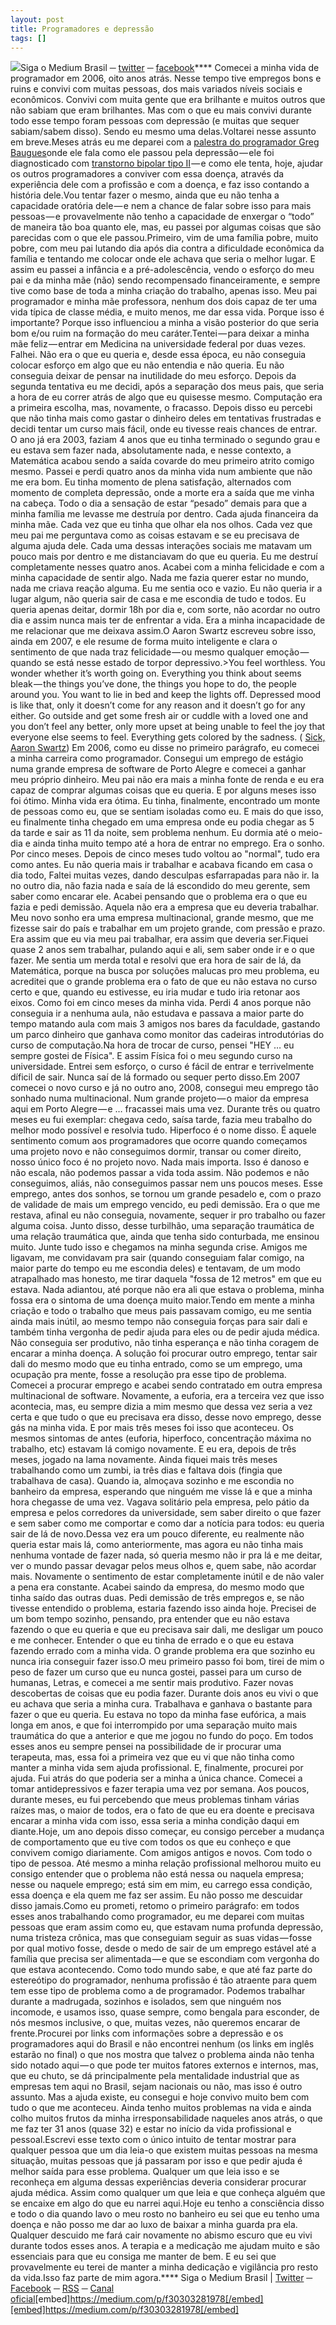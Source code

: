 ```yaml
---
layout: post
title: Programadores e depressão
tags: []
---
```


![](https://cdn-images-1.medium.com/max/NaN/1*TaMT4rMdl7Q07QjFKfNbWA.jpeg)Siga o Medium Brasil ─ 
[twitter](https://twitter.com/MediumBrazil) ─ 
[facebook](https://www.facebook.com/pages/Medium-Brasil/1468266196766987)****
Comecei a minha vida de programador em 2006, oito anos atrás. Nesse tempo tive empregos bons e ruins e convivi com muitas pessoas, dos mais variados níveis sociais e econômicos. Convivi com muita gente que era brilhante e muitos outros que não sabiam que eram brilhantes. Mas com o que eu mais convivi durante todo esse tempo foram pessoas com depressão (e muitas que sequer sabiam/sabem disso). Sendo eu mesmo uma delas.Voltarei nesse assunto em breve.Meses atrás eu me deparei com a 
[palestra do programador Greg Baugues](http://baugues.com/depression)onde ele fala como ele passou pela depressão — ele foi diagnosticado com 
[transtorno bipolar tipo II](http://drauziovarella.com.br/letras/t/transtorno-bipolar-2/) — e como ele tenta, hoje, ajudar os outros programadores a conviver com essa doença, através da experiência dele com a profissão e com a doença, e faz isso contando a história dele.Vou tentar fazer o mesmo, ainda que eu não tenha a capacidade oratória dele — e nem a chance de falar sobre isso para mais pessoas — e provavelmente não tenho a capacidade de enxergar o “todo” de maneira tão boa quanto ele, mas, eu passei por algumas coisas que são parecidas com o que ele passou.Primeiro, vim de uma família pobre, muito pobre, com meu pai lutando dia após dia contra a dificuldade econômica da família e tentando me colocar onde ele achava que seria o melhor lugar. E assim eu passei a infância e a pré-adolescência, vendo o esforço do meu pai e da minha mãe (não) sendo recompensado financeiramente, e sempre tive como base de toda a minha criação do trabalho, apenas isso. Meu pai programador e minha mãe professora, nenhum dos dois capaz de ter uma vida típica de classe média, e muito menos, me dar essa vida. Porque isso é importante? Porque isso influenciou a minha a visão posterior do que seria bom e/ou ruim na formação do meu caráter.Tentei — para deixar a minha mãe feliz — entrar em Medicina na universidade federal por duas vezes. Falhei. Não era o que eu queria e, desde essa época, eu não conseguia colocar esforço em algo que eu não entendia e não queria. Eu não conseguia deixar de pensar na inutilidade do meu esforço. Depois da segunda tentativa eu me decidi, após a separação dos meus pais, que seria a hora de eu correr atrás de algo que eu quisesse mesmo. Computação era a primeira escolha, mas, novamente, o fracasso. Depois disso eu percebi que não tinha mais como gastar o dinheiro deles em tentativas frustradas e decidi tentar um curso mais fácil, onde eu tivesse reais chances de entrar. O ano já era 2003, faziam 4 anos que eu tinha terminado o segundo grau e eu estava sem fazer nada, absolutamente nada, e nesse contexto, a Matemática acabou sendo a saída covarde do meu primeiro atrito comigo mesmo. Passei e perdi quatro anos da minha vida num ambiente que não me era bom. Eu tinha momento de plena satisfação, alternados com momento de completa depressão, onde a morte era a saída que me vinha na cabeça. Todo o dia a sensação de estar “pesado” demais para que a minha família me levasse me destruía por dentro. Cada ajuda financeira da minha mãe. Cada vez que eu tinha que olhar ela nos olhos. Cada vez que meu pai me perguntava como as coisas estavam e se eu precisava de alguma ajuda dele. Cada uma dessas interações sociais me matavam um pouco mais por dentro e me distanciavam do que eu queria. Eu me destruí completamente nesses quatro anos. Acabei com a minha felicidade e com a minha capacidade de sentir algo. Nada me fazia querer estar no mundo, nada me criava reação alguma. Eu me sentia oco e vazio. Eu não queria ir a lugar algum, não queria sair de casa e me escondia de tudo e todos. Eu queria apenas deitar, dormir 18h por dia e, com sorte, não acordar no outro dia e assim nunca mais ter de enfrentar a vida. Era a minha incapacidade de me relacionar que me deixava assim.O Aaron Swartz escreveu sobre isso, ainda em 2007, e ele resume de forma muito inteligente e clara o sentimento de que nada traz felicidade — ou mesmo qualquer emoção — quando se está nesse estado de torpor depressivo.>You feel worthless. You wonder whether it’s worth going on. Everything you think about seems bleak — the things you’ve done, the things you hope to do, the people around you. You want to lie in bed and keep the lights off. Depressed mood is like that, only it doesn’t come for any reason and it doesn’t go for any either. Go outside and get some fresh air or cuddle with a loved one and you don’t feel any better, only more upset at being unable to feel the joy that everyone else seems to feel. Everything gets colored by the sadness. (
[Sick, Aaron Swartz](http://www.aaronsw.com/weblog/verysick))
Em 2006, como eu disse no primeiro parágrafo, eu comecei a minha carreira como programador. Consegui um emprego de estágio numa grande empresa de software de Porto Alegre e comecei a ganhar meu próprio dinheiro. Meu pai não era mais a minha fonte de renda e eu era capaz de comprar algumas coisas que eu queria. E por alguns meses isso foi ótimo. Minha vida era ótima. Eu tinha, finalmente, encontrado um monte de pessoas como eu, que se sentiam isoladas como eu. E mais do que isso, eu finalmente tinha chegado em uma empresa onde eu podia chegar as 5 da tarde e sair as 11 da noite, sem problema nenhum. Eu dormia até o meio-dia e ainda tinha muito tempo até a hora de entrar no emprego. Era o sonho. Por cinco meses. Depois de cinco meses tudo voltou ao "normal", tudo era como antes. Eu não queria mais ir trabalhar e acabava ficando em casa o dia todo, Faltei muitas vezes, dando desculpas esfarrapadas para não ir. Ia no outro dia, não fazia nada e saía de lá escondido do meu gerente, sem saber como encarar ele. Acabei pensando que o problema era o que eu fazia e pedi demissão. Aquela não era a empresa que eu deveria trabalhar. Meu novo sonho era uma empresa multinacional, grande mesmo, que me fizesse sair do país e trabalhar em um projeto grande, com pressão e prazo. Era assim que eu via meu pai trabalhar, era assim que deveria ser.Fiquei quase 2 anos sem trabalhar, pulando aqui e ali, sem saber onde ir e o que fazer. Me sentia um merda total e resolvi que era hora de sair de lá, da Matemática, porque na busca por soluções malucas pro meu problema, eu acreditei que o grande problema era o fato de que eu não estava no curso certo e que, quando eu estivesse, eu iria mudar e tudo iria retonar aos eixos. Como foi em cinco meses da minha vida. Perdi 4 anos porque não conseguia ir a nenhuma aula, não estudava e passava a maior parte do tempo matando aula com mais 3 amigos nos bares da faculdade, gastando um parco dinheiro que ganhava como monitor das cadeiras introdutórias do curso de computação.Na hora de trocar de curso, pensei "HEY … eu sempre gostei de Física". E assim Física foi o meu segundo curso na universidade. Entrei sem esforço, o curso é fácil de entrar e terrivelmente díficil de sair. Nunca saí de lá formado ou sequer perto disso.Em 2007 comecei o novo curso e já no outro ano, 2008, consegui meu emprego tão sonhado numa multinacional. Num grande projeto — o maior da empresa aqui em Porto Alegre — e … fracassei mais uma vez. Durante três ou quatro meses eu fui exemplar: chegava cedo, saísa tarde, fazia meu trabalho do melhor modo possível e resolvia tudo. Hiperfoco é o nome disso. É aquele sentimento comum aos programadores que ocorre quando começamos uma projeto novo e não conseguimos dormir, transar ou comer direito, nosso único foco é no projeto novo. Nada mais importa. Isso é danoso e não escala, não podemos passar a vida toda assim. Não podemos e não conseguimos, aliás, não conseguimos passar nem uns poucos meses. Esse emprego, antes dos sonhos, se tornou um grande pesadelo e, com o prazo de validade de mais um emprego vencido, eu pedi demissão. Era o que me restava, afinal eu não conseguia, novamente, sequer ir pro trabalho ou fazer alguma coisa. Junto disso, desse turbilhão, uma separação traumática de uma relação traumática que, ainda que tenha sido conturbada, me ensinou muito. Junte tudo isso e chegamos na minha segunda crise. Amigos me ligavam, me convidavam pra sair (quando conseguiam falar comigo, na maior parte do tempo eu me escondia deles) e tentavam, de um modo atrapalhado mas honesto, me tirar daquela "fossa de 12 metros" em que eu estava. Nada adiantou, até porque não era ali que estava o problema, minha fossa era o sintoma de uma doença muito maior.Tendo em mente a minha criação e todo o trabalho que meus pais passavam comigo, eu me sentia ainda mais inútil, ao mesmo tempo não conseguia forças para sair dali e também tinha vergonha de pedir ajuda para eles ou de pedir ajuda médica. Não conseguia ser produtivo, não tinha esperança e não tinha coragem de encarar a minha doença. A solução foi procurar outro emprego, tentar sair dali do mesmo modo que eu tinha entrado, como se um emprego, uma ocupação pra mente, fosse a resolução pra esse tipo de problema. Comecei a procurar emprego e acabei sendo contratado em outra empresa multinacional de software. Novamente, a euforia, era a terceira vez que isso acontecia, mas, eu sempre dizia a mim mesmo que dessa vez seria a vez certa e que tudo o que eu precisava era disso, desse novo emprego, desse gás na minha vida. E por mais três meses foi isso que aconteceu. Os mesmos sintomas de antes (euforia, hiperfoco, concentração máxima no trabalho, etc) estavam lá comigo novamente. E eu era, depois de três meses, jogado na lama novamente. Ainda fiquei mais três meses trabalhando como um zumbi, ia três dias e faltava dois (fingia que trabalhava de casa). Quando ia, almoçava sozinho e me escondia no banheiro da empresa, esperando que ninguém me visse lá e que a minha hora chegasse de uma vez. Vagava solitário pela empresa, pelo pátio da empresa e pelos corredores da universidade, sem saber direito o que fazer e sem saber como me comportar e como dar a notícia para todos: eu queria sair de lá de novo.Dessa vez era um pouco diferente, eu realmente não queria estar mais lá, como anteriormente, mas agora eu não tinha mais nenhuma vontade de fazer nada, só queria mesmo não ir pra lá e me deitar, ver o mundo passar devagar pelos meus olhos e, quem sabe, não acordar mais. Novamente o sentimento de estar completamente inútil e de não valer a pena era constante. Acabei saindo da empresa, do mesmo modo que tinha saído das outras duas. Pedi demissão de três empregos e, se não tivesse entendido o problema, estaria fazendo isso ainda hoje. Precisei de um bom tempo sozinho, pensando, pra entender que eu não estava fazendo o que eu queria e que eu precisava sair dali, me desligar um pouco e me conhecer. Entender o que eu tinha de errado e o que eu estava fazendo errado com a minha vida. O grande problema era que sozinho eu nunca iria conseguir fazer isso.O meu primeiro passo foi bom, tirei de mim o peso de fazer um curso que eu nunca gostei, passei para um curso de humanas, Letras, e comecei a me sentir mais produtivo. Fazer novas descobertas de coisas que eu podia fazer. Durante dois anos eu vivi o que eu achava que seria a minha cura. Trabalhava e ganhava o bastante para fazer o que eu queria. Eu estava no topo da minha fase eufórica, a mais longa em anos, e que foi interrompido por uma separação muito mais traumática do que a anterior e que me jogou no fundo do poço. Em todos esses anos eu sempre pensei na possibilidade de ir procurar uma terapeuta, mas, essa foi a primeira vez que eu vi que não tinha como manter a minha vida sem ajuda profissional. E, finalmente, procurei por ajuda. Fui atrás do que poderia ser a minha a única chance. Comecei a tomar antidepressivos e fazer terapia uma vez por semana. Aos poucos, durante meses, eu fui percebendo que meus problemas tinham várias raízes mas, o maior de todos, era o fato de que eu era doente e precisava encarar a minha vida com isso, essa seria a minha condição daqui em diante.Hoje, um ano depois disso começar, eu consigo perceber a mudança de comportamento que eu tive com todos os que eu conheço e que convivem comigo diariamente. Com amigos antigos e novos. Com todo o tipo de pessoa. Até mesmo a minha relação profissional melhorou muito eu consigo entender que o problema não está nessa ou naquela empresa; nesse ou naquele emprego; está sim em mim, eu carrego essa condição, essa doença e ela quem me faz ser assim. Eu não posso me descuidar disso jamais.Como eu prometi, retomo o primeiro parágrafo: em todos esses anos trabalhando como programador, eu me deparei com muitas pessoas que eram assim como eu, que estavam numa profunda depressão, numa tristeza crônica, mas que conseguiam seguir as suas vidas — fosse por qual motivo fosse, desde o medo de sair de um emprego estável até a família que precisa ser alimentada — e que se escondiam com vergonha do que estava acontecendo. Como todo mundo sabe, e que até faz parte do estereótipo do programador, nenhuma profissão é tão atraente para quem tem esse tipo de problema como a de programador. Podemos trabalhar durante a madrugada, sozinhos e isolados, sem que ninguém nos incomode, e usamos isso, quase sempre, como bengala para esconder, de nós mesmos inclusive, o que, muitas vezes, não queremos encarar de frente.Procurei por links com informações sobre a depressão e os programadores aqui do Brasil e não encontrei nenhum (os links em inglês estarão no final) o que nos mostra que talvez o problema ainda não tenha sido notado aqui — o que pode ter muitos fatores externos e internos, mas, que eu chuto, se dá principalmente pela mentalidade industrial que as empresas tem aqui no Brasil, sejam nacionais ou não, mas isso é outro assunto. Mas a ajuda existe, eu consegui e hoje convivo muito bem com tudo o que me aconteceu. Ainda tenho muitos problemas na vida e ainda colho muitos frutos da minha irresponsabilidade naqueles anos atrás, o que me faz ter 31 anos (quase 32) e estar no início da vida profissional e pessoal.Escrevi esse texto com o único intuito de tentar mostrar para qualquer pessoa que um dia leia-o que existem muitas pessoas na mesma situação, muitas pessoas que já passaram por isso e que pedir ajuda é melhor saída para esse problema. Qualquer um que leia isso e se reconheça em alguma dessas experiências deveria considerar procurar ajuda médica. Assim como qualquer um que leia e que conheça alguém que se encaixe em algo do que eu narrei aqui.Hoje eu tenho a consciência disso e todo o dia quando lavo o meu rosto no banheiro eu sei que eu tenho uma doença e não posso me dar ao luxo de baixar a minha guarda pra ela. Qualquer descuido me fará cair novamente no abismo escuro que eu vivi durante todos esses anos. A terapia e a medicação me ajudam muito e são essenciais para que eu consiga me manter de bem. E eu sei que provavelmente eu terei de manter a minha dedicação e vigilância pro resto da vida.Isso faz parte de mim agora.****
Siga o Medium Brasil | 
[Twitter](https://twitter.com/MediumBrazil) ─ 
[Facebook](https://www.facebook.com/pages/Medium-Brasil/1468266196766987) ─ 
[RSS](https://medium.com/feed/brasil) ─ 
[Canal oficial](https://medium.com/brasil)[embed]https://medium.com/p/f30303281978[/embed][embed]https://medium.com/p/f30303281978[/embed]
